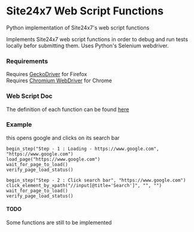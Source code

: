 # Site24x7 Web Script Functions
Python implementation of Site24x7's web script functions

Implements Site24x7 web script functions in order to debug and run tests locally befor submitting them. Uses Python's Selenium webdriver.

### Requirements
Requires [GeckoDriver](https://github.com/mozilla/geckodriver/releases) for Firefox  
Requires [Chromium WebDriver](https://chromedriver.chromium.org/) for Chrome

### Web Script Doc
The definition of each function can be found [here](https://www.site24x7.com/help/admin/adding-a-monitor/advanced-web-script-editing.html)

### Example
this opens google and clicks on its search bar
```
begin_step("Step - 1 : Loading - https://www.google.com", "https://www.google.com")
load_page("https://www.google.com")
wait_for_page_to_load()
verify_page_load_status()

begin_step("Step - 2 : Click search bar", "https://www.google.com")
click_element_by_xpath("//input[@title='Search']", "", "")
wait_for_page_to_load()
verify_page_load_status()
```

#### TODO 
Some functions are still to be implemented
